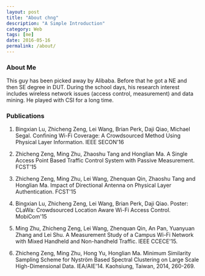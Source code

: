```yaml
---
layout: post
title: "About chng"
description: "A Simple Introduction"
category: Web
tags: [me]
date: 2016-05-16
permalink: /about/
---
```


### About Me
This guy has been picked away by Alibaba. Before that he got a NE and then SE degree in DUT. During the school days, his research interest includes wireless network issues (access control, measurement) and data mining. He played with CSI for a long time. 

### Publications

1. Bingxian Lu, Zhicheng Zeng, Lei Wang, Brian Perk, Daji Qiao, Michael Segal. Confining Wi-Fi Coverage: A Crowdsourced Method Using Physical Layer Information. IEEE SECON'16

1. Zhicheng Zeng, Ming Zhu, Zhaoshu Tang and Honglian Ma. A Single Access Point Based Traffic Control System with Passive Measurement. FCST'15

1. Zhicheng Zeng, Ming Zhu, Lei Wang, Zhenquan Qin, Zhaoshu Tang and Honglian Ma.	Impact of Directional Antenna on Physical Layer Authentication. FCST'15

1. Bingxian Lu, Zhicheng Zeng, Lei Wang, Brian Perk, Daji Qiao. Poster: CLaWa: Crowdsourced Location Aware Wi-Fi Access Control. MobiCom'15

1. Ming Zhu, Zhicheng Zeng, Lei Wang, Zhenquan Qin, An Pan, Yuanyuan Zhang and Lei Shu. A Measurement Study of a Campus Wi-Fi Network with Mixed Handheld and Non-handheld Traffic. IEEE CCECE'15.

1. Zhicheng Zeng, Ming Zhu, Hong Yu, Honglian Ma. Minimum Similarity Sampling Scheme for Nyström Based Spectral Clustering on Large Scale High-Dimensional Data. IEA/AIE'14. Kaohsiung, Taiwan, 2014, 260-269.